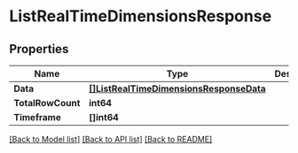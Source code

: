 # ListRealTimeDimensionsResponse

## Properties
Name | Type | Description | Notes
------------ | ------------- | ------------- | -------------
**Data** | [**[]ListRealTimeDimensionsResponseData**](ListRealTimeDimensionsResponse_data.md) |  | [optional] 
**TotalRowCount** | **int64** |  | [optional] 
**Timeframe** | **[]int64** |  | [optional] 

[[Back to Model list]](../README.md#documentation-for-models) [[Back to API list]](../README.md#documentation-for-api-endpoints) [[Back to README]](../README.md)


